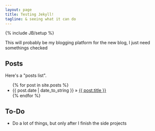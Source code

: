 ```yaml
---
layout: page
title: Testing Jekyll!
tagline: & seeing what it can do
---
```

{% include JB/setup %}

This will probably be my blogging platform for the new blog, I just need somethings checked

## Posts

Here's a "posts list".

<ul class="posts">
  {% for post in site.posts %}
    <li><span>{{ post.date | date_to_string }}</span> &raquo; <a href="{{ BASE_PATH }}{{ post.url }}">{{ post.title }}</a></li>
  {% endfor %}
</ul>

## To-Do

- Do a lot of things, but only after I finish the side projects

<div data-gift-button></div>

<script>
		var GiftButton = GiftButton || {};
		(function() {
			var script = document.createElement('script');
			script.async = true;
			var secure = window.location.protocol === 'https:';
			script.src = (secure ? 'https' : 'http') +
				'://dev-app2.platform.giftconnect.com/gbtn/gbtn.js?uuid=abed7782-66f9-447d-a730-e49e6f8b3f93';
			var entry = document.getElementsByTagName('script')[0];
			entry.parentNode.insertBefore(script, entry);
		})();
	</script>


